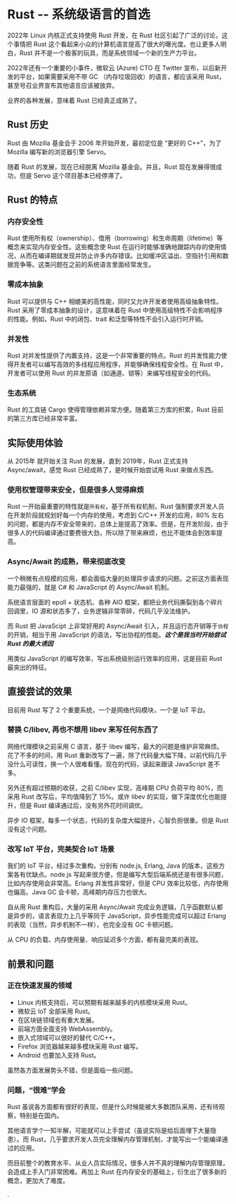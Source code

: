 # Rust -- 系统级语言的首选

2022年 Linux 内核正式支持使用 Rust 开发，在 Rust 社区引起了广泛的讨论，这个事情把 Rust 这个看起来小众的计算机语言提高了很大的曝光度。也让更多人明白，Rust 并不是一个极客的玩具，而是系统领域一个新的生产力平台。

2022年还有一个重要的小事件，微软云 (Azure) CTO 在 Twitter 宣布，以后新开发的平台，如果需要采用不带 GC （内存垃圾回收）的语言，都应该采用 Rust，甚至号召业界宣布其他语言应该被放弃。

业界的各种发展，意味着 Rust 已经真正成熟了。

## Rust 历史

Rust 由 Mozilla 基金会于 2006 年开始开发，最初定位是 “更好的 C++”，为了 Mozilla 编写新的浏览器引擎 Servo。

随着 Rust 的发展，现在已经脱离 Mozilla 基金会。并且，Rust 现在发展得很成功，但是 Servo 这个项目基本已经停滞了。

## Rust 的特点

### 内存安全性

Rust 使用所有权（ownership）、借用（borrowing）和生命周期（lifetime）等概念来实现内存安全性。这些概念使 Rust 在运行时能够准确地跟踪内存的使用情况，从而在编译期就发现并防止许多内存错误。比如缓冲区溢出、空指针引用和数据竞争等。这类问题在之前的系统语言里面经常发生。

### 零成本抽象

Rust 可以提供与 C++ 相媲美的高性能，同时又允许开发者使用高级抽象特性。Rust 采用了零成本抽象的设计，这意味着在 Rust 中使用高级特性不会影响程序的性能。例如，Rust 中的闭包、trait 和泛型等特性不会引入运行时开销。

### 并发性

Rust 对并发性提供了内置支持，这是一个非常重要的特点。Rust 的并发性能力使得开发者可以编写高效的多线程应用程序，并能够确保线程安全性。在 Rust 中，开发者可以使用 Rust 的并发原语（如通道、锁等）来编写线程安全的代码。

### 生态系统

Rust 的工具链 Cargo 使得管理依赖非常方便。随着第三方库的积累，Rust 目前的第三方库已经非常丰富。

## 实际使用体验

从 2015年 就开始关注 Rust 的发展，直到 2019年，Rust 正式支持 Async/await，感觉 Rust 已经成熟了，是时候开始尝试用 Rust 来做点东西。

### 使用权管理带来安全，但是很多人觉得麻烦

Rust 一开始最重要的特性就是`所有权`，基于所有权机制，Rust 强制要求开发人员在开发阶段就规划好每一个内存的使用，考虑到 C/C++ 开发的应用，80% 左右的问题，都是内存不安全带来的，总体上是提高了效率。但是，在开发阶段，由于很多人的代码编译通过要费很大劲，所以除了带来麻烦，也比不能体会到效率提高。

### Async/Await 的成熟，带来彻底改变

一个稍微有点规模的应用，都会面临大量的处理异步请求的问题。之前这方面表现能力最强的，就是 C# 和 JavaScript 的 Async/Await 机制。

系统语言层面的 epoll + 状态机、各种 AIO 框架，都把业务代码撕裂到各个碎片回调里，IO 源和状态多了，业务逻辑非常零碎，代码几乎没法维护。

而 Rust 把 JavaScipt 上非常好用的 Async/Await 引入，并且运行态开销等于`协程`的开销，相当于用 JavaScript 的语法，写出协程的性能。***这个是我当时开始尝试 Rust 的最大诱因***

用类似 JavaScript 的编写效率，写出系统级别运行效率的应用，这是目前 Rust 最突出的特征。

## 直接尝试的效果

目前用 Rust 写了 2 个重要系统，一个是网络代码模块，一个是 IoT 平台。

### 替换 C/libev, 再也不想用 libev 来写任何东西了

网络代理模块之前采用 C 语言，基于 libev 编写，最大的问题是维护非常麻烦。花了不多的时间，用 Rust 重新改写了一遍，除了代码量大幅下降，以前代码几乎没什么可读性，换一个人很难看懂。现在的代码，读起来跟读 JavaScript 差不多。

另外还有超过预期的收获，之前 C/libev 实现，高峰期 CPU 负荷平均 80%，而采用 Rust 改写后，平均值降到了 15%。或许 libev 的实现，做下深度优化也能提升，但是 Rust 编译通过后，没有另外花时间调优。

异步 IO 框架，每多一个状态，代码的复杂度大幅提升，心智负担很重。但是 Rust 没有这个问题。

### 改写 IoT 平台，完美契合 IoT 场景

我们的 IoT 平台，经过多次重构，分别有 node.js, Erlang, Java 的版本，这些方案各有优缺点。node.js 写起来很方便，但是编写大型后端系统还是有很多问题，比如内存使用会非常高。Erlang 并发性非常好，但是 CPU 效率比较低，内存使用也偏高。Java GC 会卡顿，高峰期内存压力也很大。

自从用 Rust 重构后，大量的采用 Async/Await 完成业务逻辑，几乎函数默认都是异步的，语言表现力上几乎等同于 JavaScript，异步性能完成可以超过 Erlang 的表现（当然，异步机制不一样），也完全没有 GC 卡顿问题。

从 CPU 的负载、内存使用量、响应延迟多个方面，都有最完美的表现。

## 前景和问题

### 正在快速发展的领域

* Linux 内核支持后，可以预期有越来越多的内核模块采用 Rust。
* 微软云 IoT 全部采用 Rust。
* 在区块链领域也有重大发展。
* 前端方面全面支持 WebAssembly。
* 嵌入式领域可以很好的替代 C/C++。
* Firefox 浏览器越来越多模块采用 Rust 编写。
* Android 也要加入支持 Rust。

虽然各方面发展势头不错，但是面临一些问题。

### 问题，“很难”学会

Rust 虽说各方面都有很好的表现，但是什么时候能被大多数团队采用，还有待观察，特别是在国内。

其他语言学个一知半解，可能就可以上手尝试（虽说实际是给后面埋下大量隐患）。而 Rust，几乎要求开发人员完全理解内存管理机制，才能写出一个能编译通过的应用。

而目前整个的教育水平、从业人员实际情况，很多人并不真的理解内存管理原理，会造成上手入门非常困难。再加上 Rust 在内存安全的基础上，衍生出了很多新的概念，更加大了难度。

.
